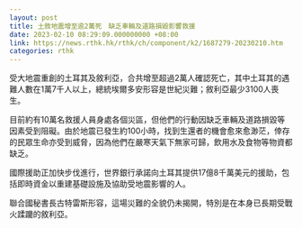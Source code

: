 ```yaml
---
layout: post
title: 土敘地震增至逾2萬死　缺乏車輛及道路損毀影響救援
date: 2023-02-10 08:29:09.000000000 +08:00
link: https://news.rthk.hk/rthk/ch/component/k2/1687279-20230210.htm
categories: rthk
---
```


受大地震重創的土耳其及敘利亞，合共增至超過2萬人確認死亡，其中土耳其的遇難人數在1萬7千人以上，總統埃爾多安形容是世紀災難；敘利亞最少3100人喪生。

目前約有10萬名救援人員身處各個災區，但他們的行動因缺乏車輛及道路損毀等因素受到阻礙。由於地震已發生約100小時，找到生還者的機會愈來愈渺茫，倖存的民眾生命亦受到威脅，因為他們在嚴寒天氣下無家可歸，飲用水及食物等物資都缺乏。

國際援助正加快步伐進行，世界銀行承諾向土耳其提供17億8千萬美元的援助，包括即時資金以重建基礎設施及協助受地震影響的人。

聯合國秘書長古特雷斯形容，這場災難的全貌仍未揭開，特別是在本身已長期受戰火蹂躪的敘利亞。
